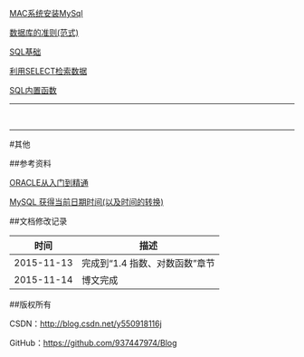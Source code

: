 
[MAC系统安装MySql](https://github.com/937447974/Blog/blob/master/数据库/MAC系统安装MySql.md)

[数据库的准则(范式)](https://github.com/937447974/Blog/blob/master/数据库/数据库的准则(范式).md)

[SQL基础](https://github.com/937447974/Blog/blob/master/数据库/SQL基础.md)

[利用SELECT检索数据](https://github.com/937447974/Blog/blob/master/数据库/利用SELECT检索数据.md)

[SQL内置函数](https://github.com/937447974/Blog/blob/master/数据库/SQL内置函数.md)

-----


&#160;

----------

#其他

##参考资料

[ORACLE从入门到精通](https://github.com/937447974/Blog/blob/master/学习资料/ORACLE从入门到精通.pdf)

[MySQL 获得当前日期时间(以及时间的转换)](http://blog.sina.com.cn/s/blog_6d39dc6f0100m7eo.html)

##文档修改记录

| 时间 | 描述 |
| ---- | ---- |
| 2015-11-13 | 完成到“1.4 指数、对数函数”章节 |
| 2015-11-14 | 博文完成 |

##版权所有

CSDN：http://blog.csdn.net/y550918116j

GitHub：https://github.com/937447974/Blog